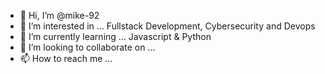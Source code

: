 - 👋 Hi, I’m @mike-92
- 👀 I’m interested in ... Fullstack Development, Cybersecurity and Devops
- 🌱 I’m currently learning ... Javascript & Python
- 💞️ I’m looking to collaborate on ...
- 📫 How to reach me ...

<!---
mike-sni92/mike-sni92 is a ✨ special ✨ repository because its `README.md` (this file) appears on your GitHub profile.
You can click the Preview link to take a look at your changes.
--->
